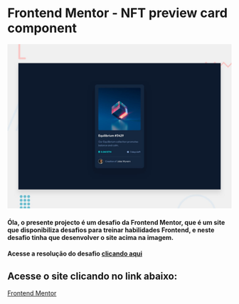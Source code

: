 # Frontend Mentor - NFT preview card component

![Design preview for the NFT preview card component coding challenge](./design/desktop-preview.jpg)

#### Óla, o presente projecto é um desafio da Frontend Mentor, que é um site que disponibiliza desafios para treinar habilidades Frontend, e neste desafio tinha que desenvolver  o site acima na imagem.
#### Acesse a resolução do desafio [clicando aqui](https://franciscojunior12.github.io/nft-preview-card-component-main/)

## Acesse o site clicando no link abaixo:
[Frontend Mentor](https://www.frontendmentor.io?ref=challenge)


